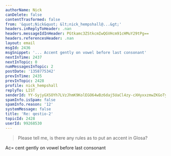 ```yaml
---
authorName: Nick
canDelete: false
contentTrasformed: false
from: '&quot;Nick&quot; &lt;nick_hempshall@...&gt;'
headers.inReplyToHeader: .nan
headers.messageIdInHeader: PGtkamc3ZStkcmIwQGVHcm91cHMuY29tPg==
headers.referencesHeader: .nan
layout: email
msgId: 2436
msgSnippet: '... Accent gently on vowel before last consonant'
nextInTime: 2437
nextInTopic: 0
numMessagesInTopic: 2
postDate: '1358775342'
prevInTime: 2435
prevInTopic: 2428
profile: nick_hempshall
replyTo: LIST
senderId: YY-SyjyGXSOYh7LVzJhmK9KolEGO64wBz6daj5UaCl4zy-cXHyxxzmwZKGoTydpqW6O2WfVGhrnTaZi8XIj1kwMhKmYCruqoi7c
spamInfo.isSpam: false
spamInfo.reason: '12'
systemMessage: false
title: 'Re: qestio-2'
topicId: 2428
userId: 99268530
---
```


> Please tell me,
> is there any rules as to put an accent in Glosa?
> 

Ac=
cent gently on vowel before last consonant


